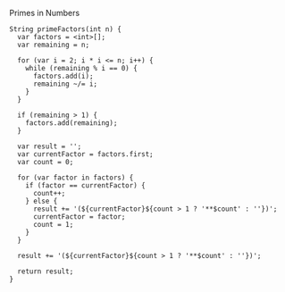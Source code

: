 Primes in Numbers

    String primeFactors(int n) {
      var factors = <int>[];
      var remaining = n;
      
      for (var i = 2; i * i <= n; i++) {
        while (remaining % i == 0) {
          factors.add(i);
          remaining ~/= i;
        }
      }
      
      if (remaining > 1) {
        factors.add(remaining);
      }
    
      var result = '';
      var currentFactor = factors.first;
      var count = 0;
    
      for (var factor in factors) {
        if (factor == currentFactor) {
          count++;
        } else {
          result += '(${currentFactor}${count > 1 ? '**$count' : ''})';
          currentFactor = factor;
          count = 1;
        }
      }
    
      result += '(${currentFactor}${count > 1 ? '**$count' : ''})';
    
      return result;
    }
